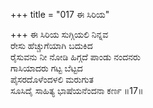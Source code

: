 +++
title = "017 ಈ ಸಿರಿಯ"

+++
ಈ ಸಿರಿಯ ಸುಗ್ಗಿಯಲಿ ನಿನ್ನವ  
ರೇಸು ಹೆಚ್ಚುಗೆಯಾಗಿ ಬದುಕಿದ  
ರೈಸುವನು ನೀ ನೋಡಿ ಹಿಗ್ಗದೆ ಪಾಂಡು ನಂದನರು   
ಗಾಸಿಯಾದರು ಗಟ್ಟ ಬೆಟ್ಟದ  
ಪೈಸರದೊಳೆಂದಳಲಿ ಮರುಗುತ   
ಸೂಸಿದೈ ಸಾಹಿತ್ಯ ಭಾಷೆಯನೆಂದನಾ ಕರ್ಣ     ॥17॥